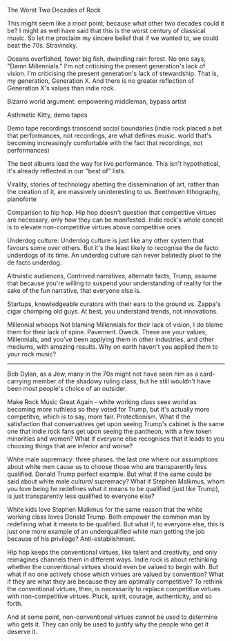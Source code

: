 The Worst Two Decades of Rock

This might seem like a moot point, because what other two decades could it be? I might as well have said that this is the worst century of classical music.
So let me proclaim my sincere belief that if we wanted to, we could beat the 70s. Stravinsky.

Oceans overfished, fewer big fish, dwindling rain forest. No one says, "Damn Millennials." I'm not criticising the present generation's lack of vision. I'm criticising the present generation's lack of stewardship. That is, my generation, Generation X. And there is no greater reflection of Generation X's values than indie rock.

Bizarro world argument: empowering middleman, bypass artist

Asthmatic Kitty, demo tapes

Demo tape recordings transcend social boundaries (indie rock placed a bet that performances, not recordings, are what defines music. world that's becoming increasingly comfortable with the fact that recordings, not performances)

The best albums lead the way for live performance. This isn't hypothetical, it's already reflected in our "best of" lists.

Virality, stories of technology abetting the dissemination of art, rather than the creation of it, are massively uninteresting to us. Beethoven lithography, pianoforte

Comparison to hip hop. Hip hop doesn't question that competitive virtues are necessary, only how they can be manifested. Indie rock's whole conceit is to elevate non-competitive virtues above competitive ones.

Underdog culture: Underdog culture is just like any other system that favours some over others. But it's the least likely to recognise the de facto underdogs of its time. An underdog culture can never belatedly pivot to the de facto underdog.

Altruistic audiences, Contrived narratives, alternate facts, Trump, assume that because you're willing to suspend your understanding of reality for the sake of the fun narrative, that everyone else is.

Startups, knowledgeable curators with their ears to the ground vs. Zappa's cigar chomping old guys. At best, you understand trends, not innovations.

Millennial whoops
Not blaming Millennials for their lack of vision, I do blame them for their lack of spine. Pavement. Dweck. These are your values, Millennials, and you've been applying them in other industries, and other mediums, with amazing results. Why on earth haven't you applied them to your rock music?

----

Bob Dylan, as a Jew, many in the 70s might not have seen him as a card-carrying member of the shadowy ruling class, but he still wouldn't have been most people's choice of an outsider.

Make Rock Music Great Again - white working class sees world as becoming more ruthless so they voted for Trump, but it's actually more competitve, which is to say, more fair. Protectionism. What if the satisfaction that conservatives get upon seeing Trump's cabinet is the same one that indie rock fans get upon seeing the pantheon, with a few token minorities and women? What if everyone else recognises that it leads to you choosing things that are inferior and worse?

White male supremacy: three phases. the last one where our assumptions about white men cause us to choose those who are transparently less qualified. Donald Trump perfect example. But what if the same could be said about white male *cultural* supremacy? What if Stephen Malkmus, whom you love being he redefines what it means to be qualified (just like Trump), is just transparently less qualified to everyone else?

White kids love Stephen Malkmus for the same reason that the white working class loves Donald Trump. Both empower the common man by redefining what it means to be qualified. But what if, to everyone else, this is just one more example of an underqualified white man getting the job because of his privilege? Anti-establishment.


Hip hop keeps the conventional virtues, like talent and creativity, and only reimagines channels them in different ways. Indie rock is about rethinking whether the conventional virtues should even be valued to begin with. But what if no one actively chose which virtues are valued by convention? What if they are what they are because they are optimally competitive? To rethink the conventional virtues, then, is necessarily to replace competitive virtues with non-competitive virtues. Pluck, spirit, courage, authenticity, and so forth.


And at some point, non-conventional virtues cannot be used to determine who gets it. They can only be used to justify why the people who get it deserve it.
